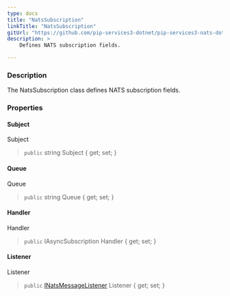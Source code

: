 ```yaml
---
type: docs
title: "NatsSubscription"
linkTitle: "NatsSubscription"
gitUrl: "https://github.com/pip-services3-dotnet/pip-services3-nats-dotnet"
description: >
    Defines NATS subscription fields.

---
```


### Description

The NatsSubscription class defines NATS subscription fields.


### Properties

<span class="hide-title-link">

#### Subject
Subject
> `public` string Subject { get; set; }
#### Queue
Queue
> `public` string Queue { get; set; }
#### Handler
Handler
> `public` IAsyncSubscription Handler { get; set; }
#### Listener
Listener
> `public` [INatsMessageListener](../inats_message_listener) Listener { get; set; } 

</span>
